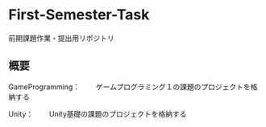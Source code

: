 # First-Semester-Task
前期課題作業・提出用リポジトリ<br>

## 概要
GameProgramming：
　　ゲームプログラミング１の課題のプロジェクトを格納する

Unity：
　　Unity基礎の課題のプロジェクトを格納する

